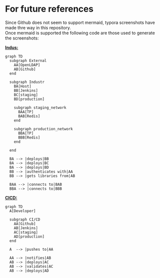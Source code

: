 # For future references

Since Github does not seem to support mermaid, typora screenshots have made thre way in this repository.  
Once mermaid is supported the following code are those used to generate the screenshots:

**<ins>Indus:</ins>**

```
graph TD
  subgraph External
    AA[OpenLDAP]
    AB[Github]
  end

  subgraph Industr
    BA[Host]
    BB[Jenkins]
    BC[staging]
    BD[production]

    subgraph staging_network
      BAA[TP]
      BAB[Redis]
    end

    subgraph production_network
      BBA[TP]
      BBB[Redis]
    end

  end

  BA --> |deploys|BB
  BA --> |deploys|BC
  BA --> |deploys|BD
  BB --> |authenticates with|AA
  BB --> |gets libraries from|AB
  
  BAA --> |connects to|BAB
  BBA --> |connects to|BBB
``` 

**<ins>CICD:</ins>**

``` 
graph TD
  A[Developer]
  
  subgraph CI/CD
    AA[Github]
    AB[Jenkins]
    AC[staging]
    AD[production]
  end

  A  --> |pushes to|AA

  AA --> |notifies|AB
  AB --> |deploys|AC
  AB --> |validates|AC
  AB --> |deploys|AD
```
